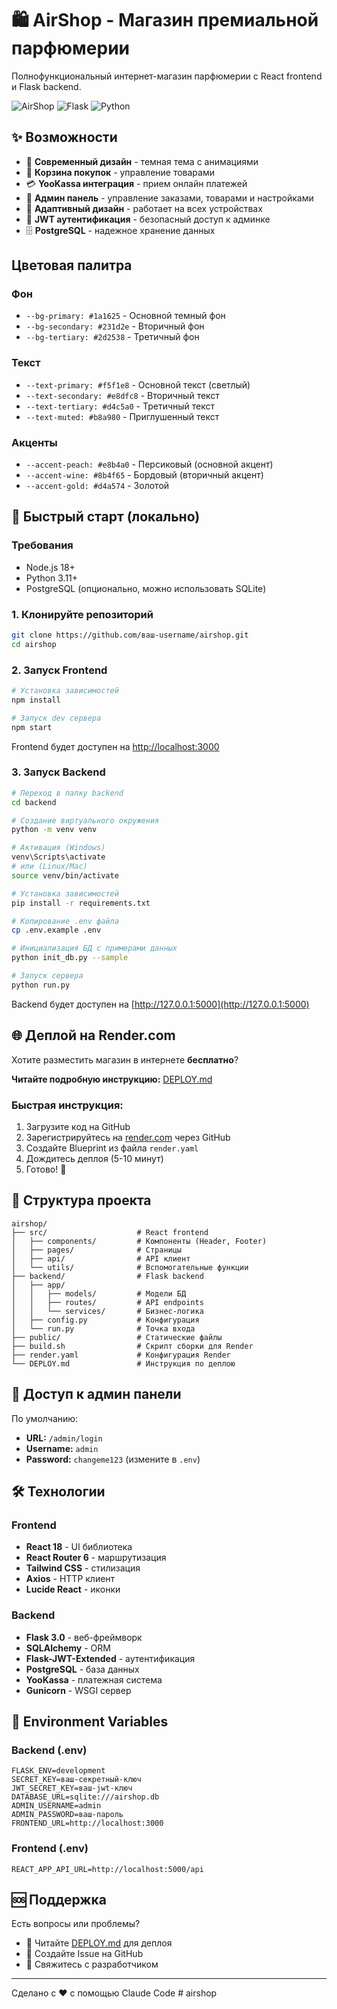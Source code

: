 # 🛍️ AirShop - Магазин премиальной парфюмерии

Полнофункциональный интернет-магазин парфюмерии с React frontend и Flask backend.

![AirShop](https://img.shields.io/badge/React-18-blue) ![Flask](https://img.shields.io/badge/Flask-3.0-green) ![Python](https://img.shields.io/badge/Python-3.11-yellow)

## ✨ Возможности

- 🎨 **Современный дизайн** - темная тема с анимациями
- 🛒 **Корзина покупок** - управление товарами
- 💳 **YooKassa интеграция** - прием онлайн платежей
- 👤 **Админ панель** - управление заказами, товарами и настройками
- 📱 **Адаптивный дизайн** - работает на всех устройствах
- 🔐 **JWT аутентификация** - безопасный доступ к админке
- 🗄️ **PostgreSQL** - надежное хранение данных

## Цветовая палитра

### Фон
- `--bg-primary: #1a1625` - Основной темный фон
- `--bg-secondary: #231d2e` - Вторичный фон
- `--bg-tertiary: #2d2538` - Третичный фон

### Текст
- `--text-primary: #f5f1e8` - Основной текст (светлый)
- `--text-secondary: #e8dfc8` - Вторичный текст
- `--text-tertiary: #d4c5a0` - Третичный текст
- `--text-muted: #b8a980` - Приглушенный текст

### Акценты
- `--accent-peach: #e8b4a0` - Персиковый (основной акцент)
- `--accent-wine: #8b4f65` - Бордовый (вторичный акцент)
- `--accent-gold: #d4a574` - Золотой

## 🚀 Быстрый старт (локально)

### Требования

- Node.js 18+
- Python 3.11+
- PostgreSQL (опционально, можно использовать SQLite)

### 1. Клонируйте репозиторий

```bash
git clone https://github.com/ваш-username/airshop.git
cd airshop
```

### 2. Запуск Frontend

```bash
# Установка зависимостей
npm install

# Запуск dev сервера
npm start
```

Frontend будет доступен на [http://localhost:3000](http://localhost:3000)

### 3. Запуск Backend

```bash
# Переход в папку backend
cd backend

# Создание виртуального окружения
python -m venv venv

# Активация (Windows)
venv\Scripts\activate
# или (Linux/Mac)
source venv/bin/activate

# Установка зависимостей
pip install -r requirements.txt

# Копирование .env файла
cp .env.example .env

# Инициализация БД с примерами данных
python init_db.py --sample

# Запуск сервера
python run.py
```

Backend будет доступен на [http://127.0.0.1:5000](http://127.0.0.1:5000)

## 🌐 Деплой на Render.com

Хотите разместить магазин в интернете **бесплатно**?

**Читайте подробную инструкцию:** [DEPLOY.md](DEPLOY.md)

### Быстрая инструкция:

1. Загрузите код на GitHub
2. Зарегистрируйтесь на [render.com](https://render.com) через GitHub
3. Создайте Blueprint из файла `render.yaml`
4. Дождитесь деплоя (5-10 минут)
5. Готово! 🎉

## 📁 Структура проекта

```
airshop/
├── src/                    # React frontend
│   ├── components/         # Компоненты (Header, Footer)
│   ├── pages/              # Страницы
│   ├── api/                # API клиент
│   └── utils/              # Вспомогательные функции
├── backend/                # Flask backend
│   ├── app/
│   │   ├── models/         # Модели БД
│   │   ├── routes/         # API endpoints
│   │   └── services/       # Бизнес-логика
│   ├── config.py           # Конфигурация
│   └── run.py              # Точка входа
├── public/                 # Статические файлы
├── build.sh                # Скрипт сборки для Render
├── render.yaml             # Конфигурация Render
└── DEPLOY.md               # Инструкция по деплою
```

## 🔑 Доступ к админ панели

По умолчанию:
- **URL:** `/admin/login`
- **Username:** `admin`
- **Password:** `changeme123` (измените в `.env`)

## 🛠️ Технологии

### Frontend
- **React 18** - UI библиотека
- **React Router 6** - маршрутизация
- **Tailwind CSS** - стилизация
- **Axios** - HTTP клиент
- **Lucide React** - иконки

### Backend
- **Flask 3.0** - веб-фреймворк
- **SQLAlchemy** - ORM
- **Flask-JWT-Extended** - аутентификация
- **PostgreSQL** - база данных
- **YooKassa** - платежная система
- **Gunicorn** - WSGI сервер

## 📝 Environment Variables

### Backend (.env)

```env
FLASK_ENV=development
SECRET_KEY=ваш-секретный-ключ
JWT_SECRET_KEY=ваш-jwt-ключ
DATABASE_URL=sqlite:///airshop.db
ADMIN_USERNAME=admin
ADMIN_PASSWORD=ваш-пароль
FRONTEND_URL=http://localhost:3000
```

### Frontend (.env)

```env
REACT_APP_API_URL=http://localhost:5000/api
```

## 🆘 Поддержка

Есть вопросы или проблемы?

- 📖 Читайте [DEPLOY.md](DEPLOY.md) для деплоя
- 🐛 Создайте Issue на GitHub
- 💬 Свяжитесь с разработчиком

---

Сделано с ❤️ с помощью Claude Code
#   a i r s h o p  
 